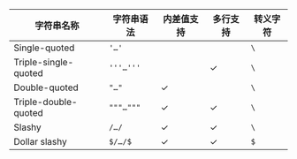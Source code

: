 | 字符串名称                | 字符串语法     | 内差值支持 | 多行支持 | 转义字符 |
|----------------------|-----------|-------|------|------|
| Single-quoted        | `'…'`     |       |      | `\`  |
| Triple-single-quoted | `'''…'''` |       | ✓    | `\`  |
| Double-quoted        | `"…"`     | ✓     |      | `\`  |
| Triple-double-quoted | `"""…"""` | ✓     | ✓    | `\`  |
| Slashy               | `/…/`     | ✓     | ✓    | `\`  |
| Dollar slashy        | `$/…/$`   | ✓     | ✓    | `$`  |